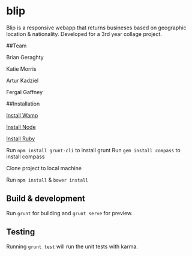 # blip

Blip is a responsive webapp that returns busineses based on geographic location & nationality.
Developed for a 3rd year collage project.

##Team

Brian Geraghty

Katie Morris

Artur Kadziel

Fergal Gaffney

##Installation

[Install Wamp](http://www.wampserver.com/en/)

[Install Node](https://nodejs.org/en/)

[Install Ruby](http://dl.bintray.com/oneclick/rubyinstaller/rubyinstaller-2.2.3-x64.exe)


Run `npm install grunt-cli` to install grunt
Run `gem install compass` to install compass

Clone project to local machine

Run `npm install` & `bower install`

## Build & development

Run `grunt` for building and `grunt serve` for preview.

## Testing

Running `grunt test` will run the unit tests with karma.

